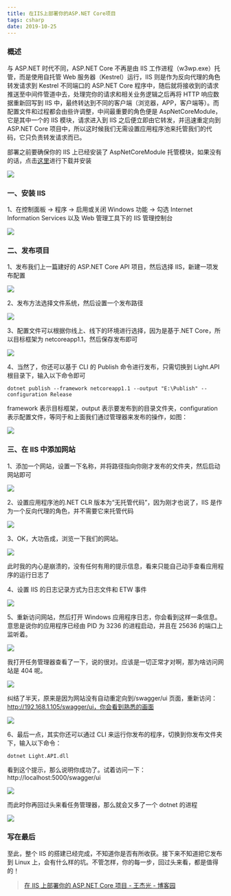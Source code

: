 ```yaml
---
title: 在IIS上部署你的ASP.NET Core项目
tags: csharp
date: 2019-10-25
---
```


### 概述

与 ASP.NET 时代不同，ASP.NET Core 不再是由 IIS 工作进程（w3wp.exe）托管，而是使用自托管 Web 服务器（Kestrel）运行，IIS 则是作为反向代理的角色转发请求到 Kestrel 不同端口的 ASP.NET Core 程序中，随后就将接收到的请求推送至中间件管道中去，处理完你的请求和相关业务逻辑之后再将 HTTP 响应数据重新回写到 IIS 中，最终转达到不同的客户端（浏览器，APP，客户端等）。而配置文件和过程都会由些许调整，中间最重要的角色便是 AspNetCoreModule，它是其中一个的 IIS 模块，请求进入到 IIS 之后便立即由它转发，并迅速重定向到 ASP.NET Core 项目中，所以这时候我们无需设置应用程序池来托管我们的代码，它只负责转发请求而已。

部署之前要确保你的 IIS 上已经安装了 AspNetCoreModule 托管模块，如果没有的话，点击[这里](https://go.microsoft.com/fwlink/?linkid=844461)进行下载并安装

![](csharp-dotnetcore-iis/646372-20170403233424488-765402641.png)

### 一、安装 IIS

1、在控制面板 → 程序 → 启用或关闭 Windows 功能 → 勾选 Internet Information Services 以及 Web 管理工具下的 IIS 管理控制台

![](csharp-dotnetcore-iis/646372-20170403091242519-1710416629.png)

### 二、发布项目

1、发布我们上一篇建好的 ASP.NET Core API 项目，然后选择 IIS，新建一项发布配置

![](csharp-dotnetcore-iis/646372-20170403092448050-986649917.png)

2、发布方法选择文件系统，然后设置一个发布路径

![](csharp-dotnetcore-iis/646372-20170403092657800-2104084150.png)

3、配置文件可以根据你线上、线下的环境进行选择，因为是基于.NET Core，所以目标框架为 netcoreapp1.1，然后保存发布即可

![](csharp-dotnetcore-iis/646372-20170403093334253-1748056703.png)

4、当然了，你还可以基于 CLI 的 Publish 命令进行发布，只需切换到 Light.API 根目录下，输入以下命令即可

```c###
dotnet publish --framework netcoreapp1.1 --output "E:\Publish" --configuration Release
```

framework 表示目标框架，output 表示要发布到的目录文件夹，configuration 表示配置文件，等同于和上面我们通过管理器来发布的操作，如图：

![](csharp-dotnetcore-iis/646372-20170403235024566-699255267.png)

### 三、在 IIS 中添加网站

1、添加一个网站，设置一下名称，并将路径指向你刚才发布的文件夹，然后启动网站即可

![](csharp-dotnetcore-iis/646372-20170404205827691-1090819485.png)

2、设置应用程序池的.NET CLR 版本为“无托管代码”，因为刚才也说了，IIS 是作为一个反向代理的角色，并不需要它来托管代码

![](csharp-dotnetcore-iis/646372-20170404210211957-350663298.png)

3、OK，大功告成，浏览一下我们的网站。

![](csharp-dotnetcore-iis/646372-20170405223711082-382461767.png)

此时我的内心是崩溃的，没有任何有用的提示信息，看来只能自己动手查看应用程序的运行日志了

4、设置 IIS 的日志记录方式为日志文件和 ETW 事件

![](csharp-dotnetcore-iis/646372-20170405224126644-207425139.png)

5、重新访问网站，然后打开 Windows 应用程序日志，你会看到这样一条信息。意思是说你的应用程序已经由 PID 为 3236 的进程启动，并且在 25636 的端口上监听着。

![](csharp-dotnetcore-iis/646372-20170405230753753-1882100365.png)

我打开任务管理器查看了一下，说的很对。应该是一切正常才对啊，那为啥访问网站是 404 呢。

![](https://images2015.cnblogs.com/blog/646372/201704/646372-20170405231139316-1009486684.png)

纠结了半天，原来是因为网站没有自动重定向到/swagger/ui 页面，重新访问：http://192.168.1.105/swagger/ui，你会看到熟悉的画面

![](csharp-dotnetcore-iis/646372-20170405233033238-1688076616.png)

6、最后一点，其实你还可以通过 CLI 来运行你发布的程序，切换到你发布文件夹下，输入以下命令：

```
dotnet Light.API.dll
```

看到这个提示，那么说明你成功了。试着访问一下：http://localhost:5000/swagger/ui

![](csharp-dotnetcore-iis/646372-20170405233429675-2083378691.png)

而此时你再回过头来看任务管理器，那么就会又多了一个 dotnet 的进程

![](csharp-dotnetcore-iis/646372-20170405233725972-1825428767.png)

### 写在最后

至此，整个 IIS 的搭建已经完成，不知道你是否有所收获。接下来不知道把它发布到 Linux 上，会有什么样的坑。不管怎样，你的每一步，回过头来看，都是值得的！

> [在 IIS 上部署你的 ASP.NET Core 项目 - 王杰光 - 博客园](https://www.cnblogs.com/wangjieguang/p/core-iis.html)
